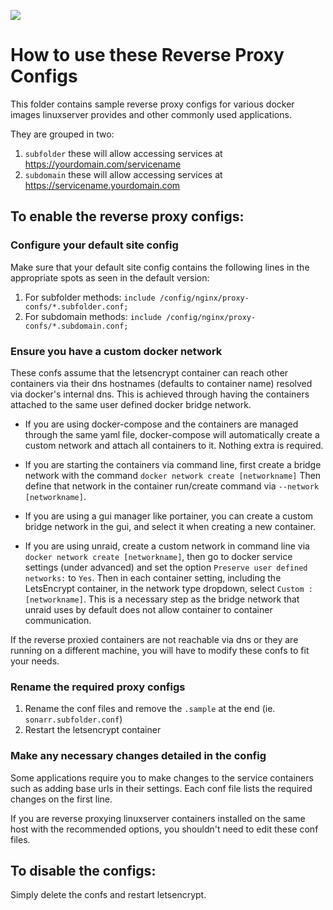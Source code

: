 ![](https://raw.githubusercontent.com/linuxserver/docker-templates/master/linuxserver.io/img/linuxserver_small.png)

# How to use these Reverse Proxy Configs

This folder contains sample reverse proxy configs for various docker images linuxserver provides and other commonly used applications. 

They are grouped in two:

1. `subfolder` these will allow accessing services at https://yourdomain.com/servicename
2. `subdomain` these will allow accessing services at https://servicename.yourdomain.com

## To enable the reverse proxy configs:

### Configure your default site config

Make sure that your default site config contains the following lines in the appropriate spots as seen in the default version:

1) For subfolder methods: `include /config/nginx/proxy-confs/*.subfolder.conf;`
2) For subdomain methods: `include /config/nginx/proxy-confs/*.subdomain.conf;`

### Ensure you have a custom docker network

These confs assume that the letsencrypt container can reach other containers via their dns hostnames (defaults to container name) resolved via docker's internal dns. This is achieved through having the containers attached to the same user defined docker bridge network. 

- If you are using docker-compose and the containers are managed through the same yaml file, docker-compose will automatically create a custom network and attach all containers to it. Nothing extra is required.

- If you are starting the containers via command line, first create a bridge network with the command `docker network create [networkname]` Then define that network in the container run/create command via `--network [networkname]`.

- If you are using a gui manager like portainer, you can create a custom bridge network in the gui, and select it when creating a new container.

- If you are using unraid, create a custom network in command line via `docker network create [networkname]`, then go to docker service settings (under advanced) and set the option `Preserve user defined networks:` to `Yes`. Then in each container setting, including the LetsEncrypt container, in the network type dropdown, select `Custom : [networkname]`.  This is a necessary step as the bridge network that unraid uses by default does not allow container to container communication.

If the reverse proxied containers are not reachable via dns or they are running on a different machine, you will have to modify these confs to fit your needs.

### Rename the required proxy configs

1) Rename the conf files and remove the `.sample` at the end (ie. `sonarr.subfolder.conf`)
2) Restart the letsencrypt container

### Make any necessary changes detailed in the config

Some applications require you to make changes to the service containers such as adding base urls in their settings. Each conf file lists the required changes on the first line.

If you are reverse proxying linuxserver containers installed on the same host with the recommended options, you shouldn't need to edit these conf files.

## To disable the configs:

Simply delete the confs and restart letsencrypt.
